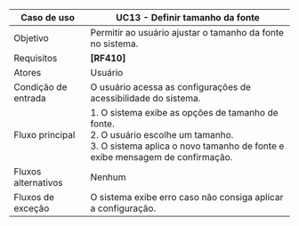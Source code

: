 | Caso de uso       | UC13 - Definir tamanho da fonte                           |
|-------------------|----------------------------------------------------|
| Objetivo          | Permitir ao usuário ajustar o tamanho da fonte no sistema. |
| Requisitos        | **[RF410]**                                        |
| Atores            | Usuário                                            |
| Condição de entrada | O usuário acessa as configurações de acessibilidade do sistema. |
| Fluxo principal   | 1. O sistema exibe as opções de tamanho de fonte.<br>2. O usuário escolhe um tamanho.<br>3. O sistema aplica o novo tamanho de fonte e exibe mensagem de confirmação. |
| Fluxos alternativos | Nenhum                                           |
| Fluxos de exceção | O sistema exibe erro caso não consiga aplicar a configuração. |
